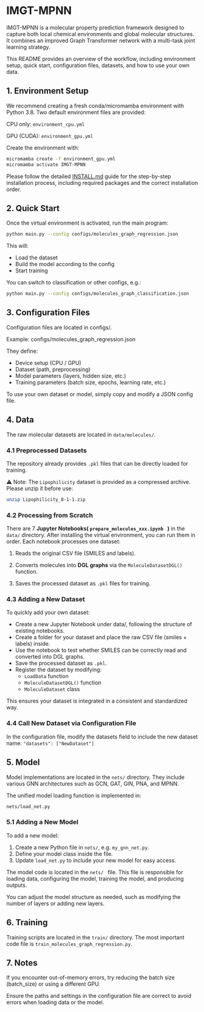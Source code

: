 # IMGT-MPNN
IMGT-MPNN is a molecular property prediction framework designed to capture both local chemical environments and global molecular structures. It combines an improved Graph Transformer network with a multi-task joint learning strategy. 

This README provides an overview of the workflow, including environment setup, quick start, configuration files, datasets, and how to use your own data.

## 1. Environment Setup
We recommend creating a fresh conda/micromamba environment with Python 3.8. Two default environment files are provided:

CPU only: `environment_cpu.yml`

GPU (CUDA): `environment_gpu.yml`

Create the environment with:
```bash
micromamba create -f environment_gpu.yml
micromamba activate IMGT-MPNN
```
Please follow the detailed [INSTALL.md](INSTALL.md) guide for the step-by-step installation process, including required packages and the correct installation order.

## 2. Quick Start
Once the virtual environment is activated, run the main program:
```bash
python main.py --config configs/molecules_graph_regression.json
```
This will:
- Load the dataset
- Build the model according to the config
- Start training

You can switch to classification or other configs, e.g.:
```bash
python main.py --config configs/molecules_graph_classification.json
```
## 3. Configuration Files
Configuration files are located in configs/.

Example: configs/molecules_graph_regression.json

They define:

- Device setup (CPU / GPU)
- Dataset (path, preprocessing)
- Model parameters (layers, hidden size, etc.)
- Training parameters (batch size, epochs, learning rate, etc.)

To use your own dataset or model, simply copy and modify a JSON config file.

## 4. Data
The raw molecular datasets are located in `data/molecules/`.

### 4.1 Preprocessed Datasets
The repository already provides `.pkl` files that can be directly loaded for training.

⚠️ Note: The `Lipophilicity` dataset is provided as a compressed archive.
Please unzip it before use:

```bash
unzip Lipophilicity_8-1-1.zip
```
### 4.2 Processing from Scratch
There are 7 **Jupyter Notebooks( `prepare_molecules_xxx.ipynb ` )** in the `data/` directory. 
After installing the virtual environment, you can run them in order.
Each notebook processes one dataset:

1. Reads the original CSV file (SMILES and labels).

2. Converts molecules into **DGL graphs** via the `MoleculeDatasetDGL()` function.

3. Saves the processed dataset as `.pkl` files for training.

### 4.3 Adding a New Dataset
To quickly add your own dataset:

- Create a new Jupyter Notebook under data/, following the structure of existing notebooks.
- Create a folder for your dataset and place the raw CSV file (smiles + labels) inside.
- Use the notebook to test whether SMILES can be correctly read and converted into DGL graphs.
- Save the processed dataset as `.pkl`.
- Register the dataset by modifying:
  - `LoadData` function
  - `MoleculeDatasetDGL()` function
  - `MoleculeDataset` class

This ensures your dataset is integrated in a consistent and standardized way.

### 4.4 Call New Dataset via Configuration File
In the configuration file, modify the datasets field to include the new dataset name:
	 `"datasets": ["NewDataset"] `
  
## 5. Model

Model implementations are located in the `nets/` directory. They include various GNN architectures such as GCN, GAT, GIN, PNA, and MPNN.

The unified model loading function is implemented in:
```bash
nets/load_net.py
```

### 5.1 Adding a New Model
To add a new model:

1. Create a new Python file in `nets/`, e.g. `my_gnn_net.py`.
2. Define your model class inside the file.
3. Update `load_net.py` to include your new model for easy access.

The model code is located in the  `nets/ ` file. This file is responsible for loading data, configuring the model, training the model, and producing outputs.

You can adjust the model structure as needed, such as modifying the number of layers or adding new layers.

## 6. Training
Training scripts are located in the `train/` directory. The most important code file is `train_molecules_graph_regression.py`.


## 7. Notes
If you encounter out-of-memory errors, try reducing the batch size (batch_size) or using a different GPU.

Ensure the paths and settings in the configuration file are correct to avoid errors when loading data or the model.

